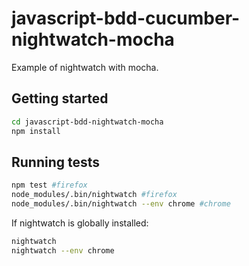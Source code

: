 # javascript-bdd-cucumber-nightwatch-mocha
Example of nightwatch with mocha.

## Getting started
```bash
cd javascript-bdd-nightwatch-mocha
npm install
```
## Running tests

```bash
npm test #firefox
node_modules/.bin/nightwatch #firefox
node_modules/.bin/nightwatch --env chrome #chrome
```

If nightwatch is globally installed:
```bash
nightwatch
nightwatch --env chrome
```